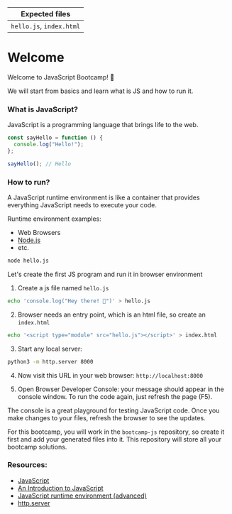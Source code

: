 | Expected files           |
| ------------------------ |
| `hello.js`, `index.html` |

# Welcome

Welcome to JavaScript Bootcamp! 🎉

We will start from basics and learn what is JS and how to run it.

### What is JavaScript?

JavaScript is a programming language that brings life to the web.

```js
const sayHello = function () {
  console.log("Hello!");
};

sayHello(); // Hello
```

### How to run?

A JavaScript runtime environment is like a container that provides everything JavaScript needs to execute your code.

Runtime environment examples:

- Web Browsers
- [Node.js](https://nodejs.org/en)
- etc.

```sh
node hello.js
```

Let's create the first JS program and run it in browser environment

1. Create a js file named `hello.js`

```sh
echo 'console.log("Hey there! 👋")' > hello.js
```

2. Browser needs an entry point, which is an html file, so create an `index.html`

```sh
echo '<script type="module" src="hello.js"></script>' > index.html
```

3. Start any local server:

```sh
python3 -m http.server 8000
```

4. Now visit this URL in your web browser: `http://localhost:8000`

5. Open Browser Developer Console: your message should appear in the console window. To run the code again, just refresh the page (F5).

The console is a great playground for testing JavaScript code. Once you make changes to your files, refresh the browser to see the updates.

For this bootcamp, you will work in the `bootcamp-js` repository, so create it first and add your generated files into it. This repository will store all your bootcamp solutions.

### Resources:

- [JavaScript](https://en.wikipedia.org/wiki/JavaScript)
- [An Introduction to JavaScript](https://javascript.info/intro)
- [JavaScript runtime environment (advanced)](https://developer.mozilla.org/en-US/docs/Web/API/HTML_DOM_API/Microtask_guide/In_depth)
- [http.server](https://docs.python.org/3/library/http.server.html)
